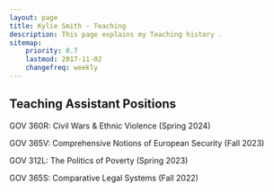 ```yaml
---
layout: page
title: Kylie Smith - Teaching 
description: This page explains my Teaching history .
sitemap:
    priority: 0.7
    lastmod: 2017-11-02
    changefreq: weekly
---
```

## Teaching Assistant Positions

GOV 360R: Civil Wars & Ethnic Violence (Spring 2024) 

GOV 365V: Comprehensive Notions of European Security (Fall 2023) 

GOV 312L: The Politics of Poverty (Spring 2023) 

GOV 365S: Comparative Legal Systems (Fall 2022) 
